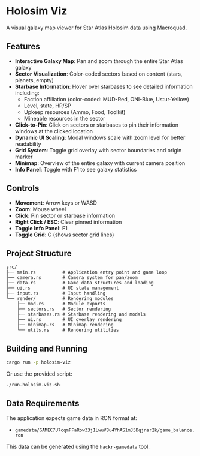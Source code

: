 # Holosim Viz

A visual galaxy map viewer for Star Atlas Holosim data using Macroquad.

## Features

- **Interactive Galaxy Map**: Pan and zoom through the entire Star Atlas galaxy
- **Sector Visualization**: Color-coded sectors based on content (stars, planets, empty)
- **Starbase Information**: Hover over starbases to see detailed information including:
  - Faction affiliation (color-coded: MUD-Red, ONI-Blue, Ustur-Yellow)
  - Level, state, HP/SP
  - Upkeep resources (Ammo, Food, Toolkit)
  - Mineable resources in the sector
- **Click-to-Pin**: Click on sectors or starbases to pin their information windows at the clicked location
- **Dynamic UI Scaling**: Modal windows scale with zoom level for better readability
- **Grid System**: Toggle grid overlay with sector boundaries and origin marker
- **Minimap**: Overview of the entire galaxy with current camera position
- **Info Panel**: Toggle with F1 to see galaxy statistics

## Controls

- **Movement**: Arrow keys or WASD
- **Zoom**: Mouse wheel
- **Click**: Pin sector or starbase information
- **Right Click / ESC**: Clear pinned information
- **Toggle Info Panel**: F1
- **Toggle Grid**: G (shows sector grid lines)

## Project Structure

```
src/
├── main.rs          # Application entry point and game loop
├── camera.rs        # Camera system for pan/zoom
├── data.rs          # Game data structures and loading
├── ui.rs            # UI state management
├── input.rs         # Input handling
└── render/          # Rendering modules
    ├── mod.rs       # Module exports
    ├── sectors.rs   # Sector rendering
    ├── starbases.rs # Starbase rendering and modals
    ├── ui.rs        # UI overlay rendering
    ├── minimap.rs   # Minimap rendering
    └── utils.rs     # Rendering utilities
```

## Building and Running

```bash
cargo run -p holosim-viz
```

Or use the provided script:

```bash
./run-holosim-viz.sh
```

## Data Requirements

The application expects game data in RON format at:
- `gamedata/GAMEC7U7cqmFFaRow33j1LwuV8u4YhAS1mJ5Dqjnar2k/game_balance.ron`

This data can be generated using the `hackr-gamedata` tool.